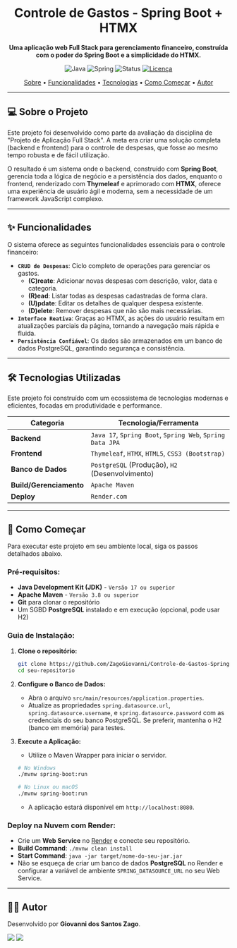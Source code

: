 <h1 align="center">Controle de Gastos - Spring Boot + HTMX</h1>

<p align="center">
  <strong>Uma aplicação web Full Stack para gerenciamento financeiro, construída com o poder do Spring Boot e a simplicidade do HTMX.</strong>
</p>

<p align="center">
  <img alt="Java" src="https://img.shields.io/badge/Java-17-orange?logo=java">
  <img alt="Spring" src="https://img.shields.io/badge/Spring_Boot-3.x-brightgreen?logo=spring">
  <img alt="Status" src="https://img.shields.io/badge/status-finalizado-blue">
  <a href="LICENSE"><img alt="Licença" src="https://img.shields.io/badge/license-MIT-green"></a>
</p>

<p align="center">
 <a href="#-sobre-o-projeto">Sobre</a> •
 <a href="#-funcionalidades">Funcionalidades</a> •
 <a href="#-tecnologias-utilizadas">Tecnologias</a> •
 <a href="#-como-começar">Como Começar</a> •
 <a href="#-autor">Autor</a>
</p>

---

## 💻 Sobre o Projeto

Este projeto foi desenvolvido como parte da avaliação da disciplina de "Projeto de Aplicação Full Stack". A meta era criar uma solução completa (backend e frontend) para o controle de despesas, que fosse ao mesmo tempo robusta e de fácil utilização.

O resultado é um sistema onde o backend, construído com **Spring Boot**, gerencia toda a lógica de negócio e a persistência dos dados, enquanto o frontend, renderizado com **Thymeleaf** e aprimorado com **HTMX**, oferece uma experiência de usuário ágil e moderna, sem a necessidade de um framework JavaScript complexo.

---

## ✨ Funcionalidades

O sistema oferece as seguintes funcionalidades essenciais para o controle financeiro:

* **`CRUD de Despesas`**: Ciclo completo de operações para gerenciar os gastos.
    * **(C)reate**: Adicionar novas despesas com descrição, valor, data e categoria.
    * **(R)ead**: Listar todas as despesas cadastradas de forma clara.
    * **(U)pdate**: Editar os detalhes de qualquer despesa existente.
    * **(D)elete**: Remover despesas que não são mais necessárias.
* **`Interface Reativa`**: Graças ao HTMX, as ações do usuário resultam em atualizações parciais da página, tornando a navegação mais rápida e fluida.
* **`Persistência Confiável`**: Os dados são armazenados em um banco de dados PostgreSQL, garantindo segurança e consistência.

---

## 🛠️ Tecnologias Utilizadas

Este projeto foi construído com um ecossistema de tecnologias modernas e eficientes, focadas em produtividade e performance.

| Categoria | Tecnologia/Ferramenta |
|-----------|-----------------------|
| **Backend** | `Java 17`, `Spring Boot`, `Spring Web`, `Spring Data JPA` |
| **Frontend**| `Thymeleaf`, `HTMX`, `HTML5`, `CSS3 (Bootstrap)` |
| **Banco de Dados**| `PostgreSQL` (Produção), `H2` (Desenvolvimento) |
| **Build/Gerenciamento** | `Apache Maven` |
| **Deploy** | `Render.com` |

---

## 🚀 Como Começar

Para executar este projeto em seu ambiente local, siga os passos detalhados abaixo.

### **Pré-requisitos:**

* **Java Development Kit (JDK)** - `Versão 17 ou superior`
* **Apache Maven** - `Versão 3.8 ou superior`
* **Git** para clonar o repositório
* Um SGBD **PostgreSQL** instalado e em execução (opcional, pode usar H2)

### **Guia de Instalação:**

1.  **Clone o repositório:**
    ```bash
    git clone https://github.com/ZagoGiovanni/Controle-de-Gastos-SpringBoot-HTMX.git
    cd seu-repositorio
    ```

2.  **Configure o Banco de Dados:**
    * Abra o arquivo `src/main/resources/application.properties`.
    * Atualize as propriedades `spring.datasource.url`, `spring.datasource.username`, e `spring.datasource.password` com as credenciais do seu banco PostgreSQL. Se preferir, mantenha o H2 (banco em memória) para testes.

3.  **Execute a Aplicação:**
    * Utilize o Maven Wrapper para iniciar o servidor.
    ```bash
    # No Windows
    ./mvnw spring-boot:run
    
    # No Linux ou macOS
    ./mvnw spring-boot:run
    ```
    * A aplicação estará disponível em `http://localhost:8080`.

### **Deploy na Nuvem com Render:**

* Crie um **Web Service** no [Render](https://render.com) e conecte seu repositório.
* **Build Command**: `./mvnw clean install`
* **Start Command**: `java -jar target/nome-do-seu-jar.jar`
* Não se esqueça de criar um banco de dados **PostgreSQL** no Render e configurar a variável de ambiente `SPRING_DATASOURCE_URL` no seu Web Service.

---

## 👨‍💻 Autor

Desenvolvido por **Giovanni dos Santos Zago**.

<div>
  <a href="(https://github.com/ZagoGiovanni)" target="_blank"><img src="https://img.shields.io/badge/GitHub-100000?style=for-the-badge&logo=github&logoColor=white" target="_blank"></a>
  <a href="(https://www.linkedin.com/in/giovanni-zago-058891290/)" target="_blank"><img src="https://img.shields.io/badge/LinkedIn-0077B5?style=for-the-badge&logo=linkedin&logoColor=white" target="_blank"></a>
</div>

